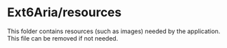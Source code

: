 # Ext6Aria/resources

This folder contains resources (such as images) needed by the application. This file can
be removed if not needed.
